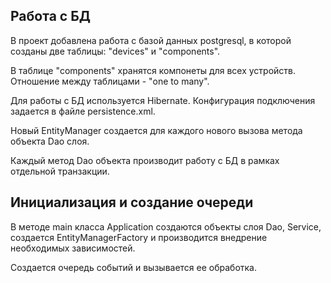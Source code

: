 ## Работа с БД

В проект добавлена работа с базой данных postgresql, в которой созданы две таблицы: "devices" и "components".

В таблице "components" хранятся компонеты для всех устройств. Отношение между таблицами - "one to many".

Для работы с БД используется Hibernate. Конфигурация подключения задается в файле persistence.xml.

Новый EntityManager создается для каждого нового вызова метода объекта Dao слоя.

Каждый метод Dao объекта производит работу с БД в рамках отдельной транзакции. 


## Инициализация и создание очереди
В методе main класса Application создаются объекты слоя Dao, Service, создается EntityManagerFactory
и производится внедрение необходимых зависимостей.

Создается очередь событий и вызывается ее обработка.

